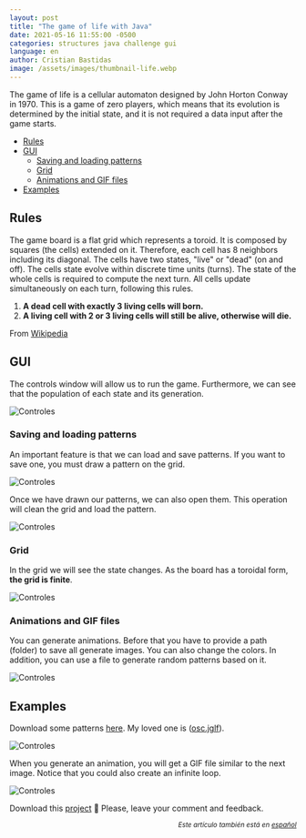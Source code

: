 ```yaml
---
layout: post
title: "The game of life with Java"
date: 2021-05-16 11:55:00 -0500
categories: structures java challenge gui
language: en
author: Cristian Bastidas
image: /assets/images/thumbnail-life.webp
---
```

The game of life is a cellular automaton designed by John Horton Conway in 1970. This is a game of zero players, which means that its evolution is determined by the initial state, and it is not required a data input after the game starts.

- [Rules](#rules)
- [GUI](#gui)
  - [Saving and loading patterns](#saving-and-loading-patterns)
  - [Grid](#grid)
  - [Animations and GIF files](#animations-and-gif-files)
- [Examples](#examples)

## Rules

The game board is a flat grid which represents a toroid. It is composed by squares (the cells) extended on it. Therefore, each cell has 8 neighbors including its diagonal. The cells have two states, "live" or "dead" (on and off). The cells state evolve within discrete time units (turns). The state of the whole cells is required to compute the next turn. All cells update simultaneously on each turn, following this rules.

1. **A dead cell with exactly 3 living cells will born.**
2. **A living cell with 2 or 3 living cells will still be alive, otherwise will die.**

From [Wikipedia](https://en.wikipedia.org/wiki/Conway%27s_Game_of_Life)

## GUI

The controls window will allow us to run the game. Furthermore, we can see that the population of each state and its generation.

<img src="https://github.com/crixodia/java-game-of-life/raw/master/images/contro-gui.png" alt="Controles" style="display:block; margin-left: auto; margin-right:auto;">

### Saving and loading patterns

An important feature is that we can load and save patterns. If you want to save one, you must draw a pattern on the grid.

<img src="https://github.com/crixodia/java-game-of-life/raw/master/images/save-dialog.png" alt="Controles" style="display:block; margin-left: auto; margin-right:auto;">

Once we have drawn our patterns, we can also open them. This operation will clean the grid and load the pattern.

<img src="https://github.com/crixodia/java-game-of-life/raw/master/images/open-dialog.png" alt="Controles" style="display:block; margin-left: auto; margin-right:auto;">

### Grid

In the grid we will see the state changes. As the board has a toroidal form, **the grid is finite**.

<img src="https://github.com/crixodia/java-game-of-life/raw/master/images/grid-gui.png" alt="Controles" style="display:block; margin-left: auto; margin-right:auto;">

### Animations and GIF files

You can generate animations. Before that you have to provide a path (folder) to save all generate images. You can also change the colors. In addition, you can use a  file to generate random patterns based on it.

<img src="https://github.com/crixodia/java-game-of-life/raw/master/images/GIF_dialog.png" alt="Controles" style="display:block; margin-left: auto; margin-right:auto;">

## Examples

Download some patterns [here](https://github.com/crixodia/java-game-of-life/blob/master/examples/). My loved one is ([osc.jglf](https://github.com/crixodia/java-game-of-life/blob/master/examples/osc.jglf)).

<img src="https://github.com/crixodia/java-game-of-life/raw/master/images/grid-gif.gif" alt="Controles" style="display:block; margin-left: auto; margin-right:auto;">

When you generate an animation, you will get a GIF file similar to the next image. Notice that you could also create an infinite loop.

<img src="https://github.com/crixodia/java-game-of-life/raw/master/examples/GIFgen/Profile_Life_NFT/animation.gif" alt="Controles" style="display:block; margin-left: auto; margin-right:auto;">

Download this [project](https://github.com/crixodia/java-game-of-life) 🧐 Please, leave your comment and feedback.

<div style="margin-left: auto; text-align:right;">
<i><small>
Este artículo también está en <a href="{{ site.baseurl }}{% link _posts/2021-04-11-java-game-of-life.markdown %}">español</a>
</small></i>
</div>